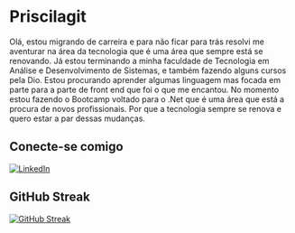 # Priscilagit
Olá, estou migrando de carreira e para não ficar para trás resolvi me aventurar na área da tecnologia que é uma área que sempre está se renovando. Já estou terminando a minha faculdade de Tecnologia em Análise e Desenvolvimento de Sistemas, e também fazendo alguns cursos pela Dio. Estou procurando aprender algumas linguagem mas focada em parte para a parte de front end que foi o que me encantou. No momento estou fazendo o Bootcamp voltado para o .Net que é uma área que está a procura de novos profissionais. Por que a tecnologia sempre se renova e quero estar a par dessas mudanças.

## Conecte-se comigo
[![LinkedIn](https://img.shields.io/badge/LinkedIn-000?style=for-the-badge&logo=linkedin&logoColor=0E76A8)](https://www.linkedin.com/in/priscila-oliveira-souza-914282245/)

## GitHub Streak

[![GitHub Streak](https://streak-stats.demolab.com/?user=SEUUSERNAME&theme=bear&background=000&border=30A3DC&dates=FFF)](https://github.com/Priscilagit)
